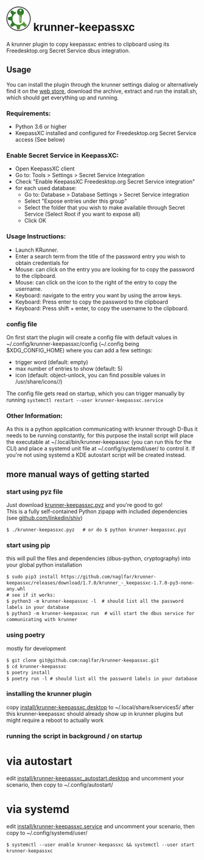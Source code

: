 # <img src="https://raw.githubusercontent.com/naglfar/krunner-keepassxc/master/logo.svg" width="64" height="64"/> krunner-keepassxc

A krunner plugin to copy keepassxc entries to clipboard using its Freedesktop.org Secret Service dbus integration.

## Usage
You can install the plugin through the krunner settings dialog or alternatively find it on the [web store](https://store.kde.org/p/1414906/), download the archive, extract and run the install.sh, which should get everything up and running.

### Requirements:
- Python 3.6 or higher
- KeepassXC installed and configured for Freedesktop.org Secret Service access (See below)

### Enable Secret Service in KeepassXC:
* Open KeepassXC client
* Go to: Tools > Settings > Secret Service Integration 
* Check "Enable KeepassXC Freedesktop.org Secret Service integration"
* for each used database:
  * Go to: Database > Database Settings > Secret Service integration 
  * Select "Expose entries under this group"
  * Select the folder that you wish to make available through Secret Service (Select Root if you want to expose all)
  * Click OK

### Usage Instructions:
* Launch KRunner. 
* Enter a search term from the title of the password entry you wish to obtain credentials for
* Mouse: can click on the entry you are looking for to copy the password to the clipboard.
* Mouse: can click on the icon to the right of the entry to copy the username. 
* Keyboard: navigate to the entry you want by using the arrow keys.
* Keyboard: Press enter to copy the password to the clipboard
* Keyboard: Press shift + enter, to copy the username to the clipboard.

### config file ##
On first start the plugin will create a config file with default values in ~/.config/krunner-keepassxc/config (~/.config being $XDG_CONFIG_HOME) where you can add a few settings:
- trigger word (default: empty)
- max number of entries to show (default: 5)
- icon (default: object-unlock, you can find possible values in /usr/share/icons/<your theme>/)

The config file gets read on startup, which you can trigger manually by running `systemctl restart --user krunner-keepassxc.service`

### Other Information:
As this is a python application communicating with krunner through D-Bus it needs to be running constantly, for this purpose the install script will place the executable at ~/.local/bin/krunner-keepassxc (you can run this for the CLI) and place a systemd unit file at ~/.config/systemd/user/ to control it. If you're not using systemd a KDE autostart script will be created instead.

  
## more manual ways of getting started ##

### start using pyz file ###
Just download [krunner-keepassxc.pyz](https://github.com/naglfar/krunner-keepassxc/releases/download/1.7.0/krunner-keepassxc.pyz) and you're good to go!  
This is a fully self-contained Python zipapp with included dependencies (see [github.com/linkedin/shiv](https://github.com/linkedin/shiv))
```
$ ./krunner-keepassxc.pyz	# or do $ python krunner-keepassxc.pyz
```

### start using pip ###
this will pull the files and dependencies (dbus-python, cryptography) into your global python installation
```
$ sudo pip3 install https://github.com/naglfar/krunner-keepassxc/releases/download/1.7.0/krunner_-_keepassxc-1.7.0-py3-none-any.whl
# see if it works:
$ python3 -m krunner-keepassxc -l  # should list all the password labels in your database
$ python3 -m krunner-keepassxc run  # will start the dbus service for communicating with krunner
```

### using poetry ###
mostly for development
```
$ git clone git@github.com:naglfar/krunner-keepassxc.git
$ cd krunner-keepassxc
$ poetry install
$ poetry run -l # should list all the password labels in your database
```

### installing the krunner plugin  ###
copy [install/krunner-keepassxc.desktop](install/krunner-keepassxc.desktop) to ~/.local/share/kservices5/
after this krunner-keepassxc should already show up in krunner plugins but might require a reboot to actually work

### running the script in background / on startup ###
# via autostart
edit [install/krunner-keepassxc_autostart.desktop](install/krunner-keepassxc_autostart.desktop) and uncomment your scenario,
then copy to ~/.config/autostart/
# via systemd
edit [install/krunner-keepassxc.service](install/krunner-keepassxc.service) and uncomment your scenario,
then copy to ~/.config/systemd/user/
```
$ systemctl --user enable krunner-keepassxc && systemctl --user start krunner-keepassxc
```
